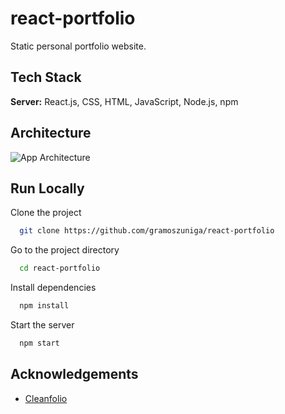 
# react-portfolio

Static personal portfolio website.


## Tech Stack

**Server:** React.js, CSS, HTML, JavaScript, Node.js, npm


## Architecture

![App Architecture](https://s3-diagrams.s3.amazonaws.com/portfolio-fe.png)


## Run Locally

Clone the project

```bash
  git clone https://github.com/gramoszuniga/react-portfolio
```

Go to the project directory

```bash
  cd react-portfolio
```

Install dependencies

```bash
  npm install
```

Start the server

```bash
  npm start
```


## Acknowledgements

 - [Cleanfolio](https://github.com/rajshekhar26/cleanfolio)
